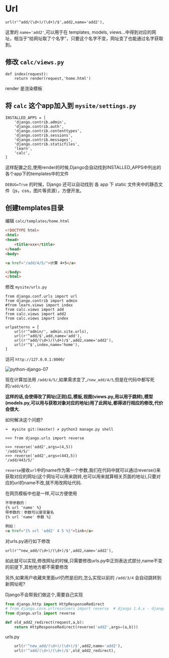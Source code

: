 # Url

    url(r'^add/(\d+)/(\d+)/$',add2,name='add2'),

这里的 `name='add2'`,可以用于在 templates, models, views...中得到对应的网址，相当于“给网址取了个名字”，只要这个名字不变，网址变了也能通过名字获取到。

## 修改 `calc/views.py`

```shell
def index(request):
    return render(request,'home.html')
```

render 是渲染模板

## 将 `calc` 这个app加入到 `mysite/settings.py`

```shell
INSTALLED_APPS = [
    'django.contrib.admin',
    'django.contrib.auth',
    'django.contrib.contenttypes',
    'django.contrib.sessions',
    'django.contrib.messages',
    'django.contrib.staticfiles',
    'learn',
    'calc',
]
```

这样配置之后,使用render的时候,Django会自动找到INSTALLED_APPS中列出的各个app下的templates中的文件

`DEBUG=True` 的时候，Django 还可以自动找到 各 app 下 static 文件夹中的静态文件（js，css，图片等资源），方便开发。

## 创建templates目录

编辑 `calc/templates/home.html`

```html
<!DOCTYPE html>
<html>
<head>
    <title>xxx</title>
</head>
<body>

<a href="/add/4/5/">计算 4+5</a>

</body>
</html>
```

修改 `mysite/urls.py`

```shell
from django.conf.urls import url
from django.contrib import admin
#from learn.views import index
from calc.views import add
from calc.views import add2
from calc.views import index

urlpatterns = [
    url(r'^admin/', admin.site.urls),
    url(r'^add/$',add,name='add'),
    url(r'^add/(\d+)/(\d+)/$',add2,name='add2'),
    url(r'^$',index,name='home'),
]
```

访问 `http://127.0.0.1:8000/`

![python-django-07](http://oi480zo5x.bkt.clouddn.com/python-django-07.png)

现在计算加法用 `/add/4/5/`,如果需求变了,`/new_add/4/5`,但是在代码中都写死的`/add/4/5/`.

**这样的话,会使得改了网址(正则)后,模板,视图(views.py,用以用于跳转),模型(models.py,可以用与获取对象对应的地址)用了此网址,都得进行相应的修改,代价会很大.**

如何解决这个问题?

```shell
➜  mysite git:(master) ✗ python3 manage.py shell

>>> from django.urls import reverse

>>> reverse('add2',args=(4,5))
'/add/4/5/'
>>> reverse('add2',args=(443,5))
'/add/443/5/'
```

`reverse`接收`url`中的name作为第一个参数,我们在代码中就可以通过reverse()来获取对应的网址(这个网址可以用来跳转,也可以用来就算相关页面的地址),只要对应的url的name不改,就不用改网址代码.

在网页模板中也是一样,可以方便使用

```html
不带参数的：
{% url 'name' %}
带参数的：参数可以是变量名
{% url 'name' 参数 %}

例如：
<a href="{% url 'add2' 4 5 %}">link</a>
```

对urls.py进行如下修改

    url(r'^new_add/(\d+)/(\d+)/$',add2,name='add2'),

如此就可以实现,修改网址的时候,只需要修改urls.py中正则表达式部分,name不变的前提下,其他地方都不需要修改

另外,如果用户收藏夹里面url仍然是旧的,怎么实现以前的 `/add/3/4` 会自动跳转到新网址呢?

Django不会帮我们做这个,需要自己实现

```python
from django.http import HttpResponseRedirect
# from django.core.urlresolvers import reverse  # django 1.4.x - django 1.10.x
from django.urls import reverse

def old_add2_redirect(request,a,b):
    return HttpResponseRedirect(reverse('add2',args=(a,b)))
```

urls.py

```python
    url(r'^new_add/(\d+)/(\d+)/$',add2,name='add2'),
    url(r'^add/(\d+)/(\d+)/$',old_add2_redirect),
```